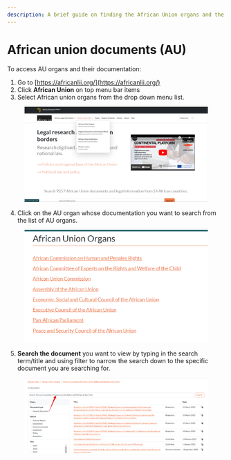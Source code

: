 ```yaml
---
description: A brief guide on finding the African Union organs and the documents.
---
```


# African union documents (AU)

To access AU organs and their documentation:

1. Go to [https://africanlii.org/](https://africanlii.org/)
2. Click **African Union** on top menu bar items
3. Select African union organs from the drop down menu list.

<div align="left"><figure><img src=".gitbook/assets/ulii--AU organs.png" alt="" width="563"><figcaption></figcaption></figure></div>

4. Click on the AU organ whose documentation you want to search from the list of AU organs.

<div align="left"><figure><img src=".gitbook/assets/ulii--Organs list.png" alt="" width="482"><figcaption></figcaption></figure></div>

5. **Search the document** you want to view by typing in the search term/title and using filter to narrow the search down to the specific document you are searching for.

<div align="left"><figure><img src=".gitbook/assets/ulii--search au organs.png" alt="" width="563"><figcaption></figcaption></figure></div>